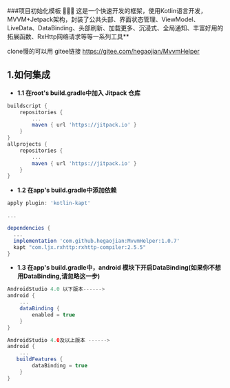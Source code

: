 ###项目初始化模板
:chicken::chicken::chicken: 这是一个快速开发的框架，使用Kotlin语言开发，MVVM+Jetpack架构，封装了公共头部、界面状态管理、ViewModel、LiveData、DataBinding、头部刷新、加载更多、沉浸式、全局通知、丰富好用的拓展函数、RxHttp网络请求等等一系列工具**

clone慢的可以用 gitee链接 https://gitee.com/hegaojian/MvvmHelper

## 1.如何集成

- **1.1 在root's build.gradle中加入 Jitpack 仓库**

```gradle
buildscript {
    repositories {
        ...
        maven { url 'https://jitpack.io' }
    }
}
allprojects {
    repositories {
        ...
        maven { url 'https://jitpack.io' }
    }
}
```

- **1.2 在app's build.gradle中添加依赖**

```gradle
apply plugin: 'kotlin-kapt'

...

dependencies {
  ...
  implementation 'com.github.hegaojian:MvvmHelper:1.0.7'
  kapt "com.ljx.rxhttp:rxhttp-compiler:2.5.5"
}
```

- **1.3 在app's build.gradle中，android 模块下开启DataBinding(如果你不想用DataBinding,请忽略这一步)**

``` gradle
AndroidStudio 4.0 以下版本------>
android {
    ...
    dataBinding {
        enabled = true 
    }
}

AndroidStudio 4.0及以上版本 ------>
android {
    ...
   buildFeatures {
        dataBinding = true
    }
}
 
```

